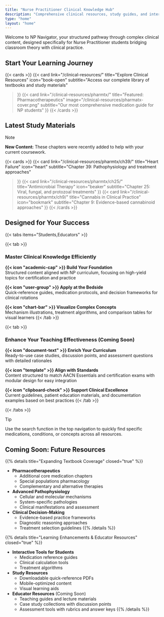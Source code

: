 ```yaml
---
title: "Nurse Practitioner Clinical Knowledge Hub"
description: "Comprehensive clinical resources, study guides, and interactive learning for Nurse Practitioner students and professionals"
type: "home"
layout: "home"
---
```


Welcome to NP Navigator, your structured pathway through complex clinical content, designed specifically for Nurse Practitioner students bridging classroom theory with clinical practice.

## Start Your Learning Journey

{{< cards >}}
  {{< card 
      link="/clinical-resources/" 
      title="Explore Clinical Resources" 
      icon="book-open"
      subtitle="Access our complete library of textbooks and study materials"
  >}}
  {{< card 
      link="/clinical-resources/pharmtx/" 
      title="Featured: Pharmacotherapeutics" 
      image="/clinical-resources/pharmatx-cover.png"
      subtitle="Our most comprehensive medication guide for NP students"
  >}}
{{< /cards >}}

## Latest Study Materials

> [!NOTE]
> **New Content:** These chapters were recently added to help with your current coursework.

{{< cards >}}
  {{< card 
      link="/clinical-resources/pharmtx/ch39/" 
      title="Heart Failure" 
      icon="heart"
      subtitle="Chapter 39: Pathophysiology and treatment approaches"
  >}}
  {{< card 
      link="/clinical-resources/pharmtx/ch25/" 
      title="Antimicrobial Therapy" 
      icon="beaker"
      subtitle="Chapter 25: Viral, fungal, and protozoal treatments"
  >}}
  {{< card 
      link="/clinical-resources/pharmtx/ch9/" 
      title="Cannabis in Clinical Practice" 
      icon="bookmark"
      subtitle="Chapter 9: Evidence-based cannabinoid approaches"
  >}}
{{< /cards >}}

## Designed for Your Success

{{< tabs items="Students,Educators" >}}

  {{< tab >}}
  ### **Master Clinical Knowledge Efficiently**
  
  **{{< icon "academic-cap" >}} Build Your Foundation**  
    Structured content aligned with NP curriculum, focusing on high-yield topics for certification and practice
  
  **{{< icon "user-group" >}} Apply at the Bedside**  
    Quick-reference guides, medication protocols, and decision frameworks for clinical rotations
  
  **{{< icon "chart-bar" >}} Visualize Complex Concepts**  
    Mechanism illustrations, treatment algorithms, and comparison tables for visual learners
  {{< /tab >}}
  
  {{< tab >}}
  ### **Enhance Your Teaching Effectiveness** (Coming Soon)
  
  **{{< icon "document-text" >}} Enrich Your Curriculum**  
    Ready-to-use case studies, discussion points, and assessment questions with detailed rationales
  
  **{{< icon "template" >}} Align with Standards**  
    Content structured to match AACN Essentials and certification exams with modular design for easy integration
  
  **{{< icon "clipboard-check" >}} Support Clinical Excellence**  
    Current guidelines, patient education materials, and documentation examples based on best practices
  {{< /tab >}}

{{< /tabs >}}

> [!TIP]
> Use the search function in the top navigation to quickly find specific medications, conditions, or concepts across all resources.

## Coming Soon: Future Resources

{{% details title="Expanding Textbook Coverage" closed="true" %}}
- **Pharmacotherapeutics**
  - Additional core medication chapters
  - Special populations pharmacology
  - Complementary and alternative therapies
- **Advanced Pathophysiology**
  - Cellular and molecular mechanisms
  - System-specific pathologies
  - Clinical manifestations and assessment
- **Clinical Decision-Making**
  - Evidence-based practice frameworks
  - Diagnostic reasoning approaches
  - Treatment selection guidelines
{{% /details %}}

{{% details title="Learning Enhancements & Educator Resources" closed="true" %}}
- **Interactive Tools for Students**
  - Medication reference guides
  - Clinical calculation tools
  - Treatment algorithms
- **Study Resources**
  - Downloadable quick-reference PDFs
  - Mobile-optimized content
  - Visual learning aids
- **Educator Resources** (Coming Soon)
  - Teaching guides and lecture materials
  - Case study collections with discussion points
  - Assessment tools with rubrics and answer keys
{{% /details %}}
